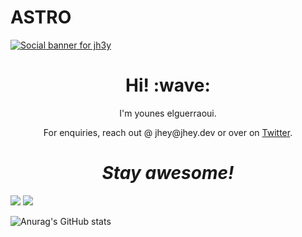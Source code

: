 # ASTRO
[![Social banner for jh3y](https://github.com/jh3y/jh3y/raw/master/assets/header-banner--optimized.svg)](https://jhey.dev)
<h1 align='center'> Hi! :wave:</h1>
<p align='center'>
I'm younes elguerraoui.
</p>
<p align='center'>For enquiries, reach out @ jhey@jhey.dev or over on <a href="https://twitter.com/jh3yy">Twitter</a>.</p>

<h1 align='center'><i>Stay awesome!</i></h1>

![](https://img.shields.io/badge/<WORD_ON_LEFT>-<WORD_ON_RIGHT>-informational?style=flat-square&logo=appveyor&logo=<LOGO_NAME>&logoColor=white&color=2bbc8a)
![](https://img.shields.io/badge/<WORD_ON_LEFT>-<WORD_ON_RIGHT>-informational?style=flat-square&logo=appveyor&logo=<LOGO_NAME>&logoColor=white&color=2bbc8a)

![Anurag's GitHub stats](https://github-readme-stats.vercel.app/api?username=astronino&show_icons=true&theme=radical)
